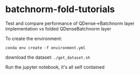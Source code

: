 # batchnorm-fold-tutorials
Test and compare performance of QDense->Batchnorm layer implementation vs folded QDenseBatchnorm layer

To create the environment:

``` conda env create -f environment.yml ```

download the dataset:
```./get_dataset.sh```

Run the jupyter notebook, it's all self contained
